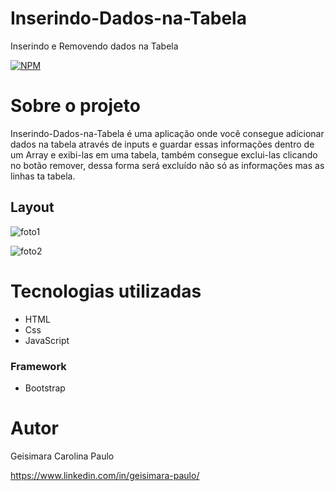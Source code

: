 # Inserindo-Dados-na-Tabela
Inserindo e Removendo dados na Tabela

[![NPM](https://img.shields.io/npm/l/react)](https://github.com/Geisimara/Inserindo-Dados-na-Tabela/blob/main/LICENSE) 

# Sobre o projeto

Inserindo-Dados-na-Tabela é uma aplicação onde você consegue adicionar dados na tabela através de inputs e guardar essas informações dentro de um Array e exibi-las em uma tabela, também consegue exclui-las clicando no botão remover, dessa forma será excluído não só as informações mas as linhas ta tabela.

## Layout  

![foto1](https://user-images.githubusercontent.com/74358473/113861095-3290f900-977d-11eb-8026-ce94e4cc4c6c.PNG)

![foto2](https://user-images.githubusercontent.com/74358473/113863044-8c92be00-977f-11eb-8f7e-0632d804d1e9.PNG)



# Tecnologias utilizadas

- HTML 
-  Css 
- JavaScript

### Framework
- Bootstrap



# Autor

Geisimara Carolina Paulo

https://www.linkedin.com/in/geisimara-paulo/




